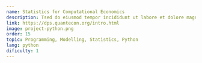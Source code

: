 ```yaml
---
name: Statistics for Computational Economics
description: Tsed do eiusmod tempor incididunt ut labore et dolore magna aliqua. Ut enim ad minim veniam, quis nostrud exercitation ullamco la, sed do eiusmod tempor incididunt ut labore et dolore magna aliqua. Ut enim ad minim veniam, quis nostrud exercitation ullamco laboris nisi ut aliquip ex ea commodo consequat.
link: https://dps.quantecon.org/intro.html
image: project-python.png
order: 15
topic: Programming, Modelling, Statistics, Python
lang: python
dificulty: 1
---
```

